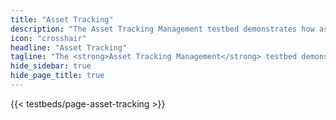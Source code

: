 ```yaml
---
title: "Asset Tracking"
description: "The Asset Tracking Management testbed demonstrates how assets with various sensors can be tracked in real-time in order to minimize the cost of lost or damaged parcels."
icon: "crosshair"
headline: "Asset Tracking"
tagline: "The <strong>Asset Tracking Management</strong> testbed demonstrates how assets with various sensors can be tracked in real-time in order to minimize the cost of lost or damaged parcels."
hide_sidebar: true
hide_page_title: true
---
```


{{< testbeds/page-asset-tracking >}}